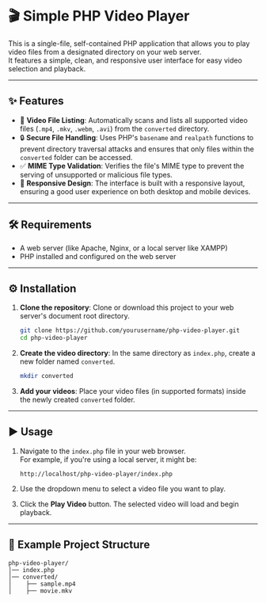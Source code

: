 # 🎬 Simple PHP Video Player

This is a single-file, self-contained PHP application that allows you to
play video files from a designated directory on your web server.\
It features a simple, clean, and responsive user interface for easy
video selection and playback.

------------------------------------------------------------------------

## ✨ Features

-   📂 **Video File Listing**: Automatically scans and lists all
    supported video files (`.mp4`, `.mkv`, `.webm`, `.avi`) from the
    `converted` directory.
-   🔒 **Secure File Handling**: Uses PHP's `basename` and `realpath`
    functions to prevent directory traversal attacks and ensures that
    only files within the `converted` folder can be accessed.
-   ✅ **MIME Type Validation**: Verifies the file's MIME type to
    prevent the serving of unsupported or malicious file types.
-   📱 **Responsive Design**: The interface is built with a responsive
    layout, ensuring a good user experience on both desktop and mobile
    devices.

------------------------------------------------------------------------

## 🛠 Requirements

-   A web server (like Apache, Nginx, or a local server like XAMPP)
-   PHP installed and configured on the web server

------------------------------------------------------------------------

## ⚙️ Installation

1.  **Clone the repository**: Clone or download this project to your web
    server's document root directory.

    ``` bash
    git clone https://github.com/yourusername/php-video-player.git
    cd php-video-player
    ```

2.  **Create the video directory**: In the same directory as
    `index.php`, create a new folder named `converted`.

    ``` bash
    mkdir converted
    ```

3.  **Add your videos**: Place your video files (in supported formats)
    inside the newly created `converted` folder.

------------------------------------------------------------------------

## ▶️ Usage

1.  Navigate to the `index.php` file in your web browser.\
    For example, if you're using a local server, it might be:

        http://localhost/php-video-player/index.php

2.  Use the dropdown menu to select a video file you want to play.

3.  Click the **Play Video** button. The selected video will load and
    begin playback.

------------------------------------------------------------------------

## 📌 Example Project Structure

    php-video-player/
    │── index.php
    │── converted/
    │    ├── sample.mp4
    │    ├── movie.mkv
